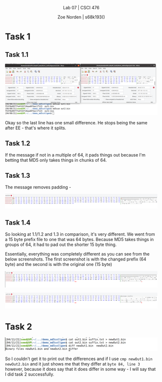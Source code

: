 
<div align="center">Lab 07 | CSCI 476
  
Zoe Norden | s68k193() 
</div>


# Task 1

## Task 1.1

![image](https://github.com/znorden17/csci-476-594-spring2021-private/blob/main/lab07/screenshots/task1.1.png)

Okay so the last line has one small difference. He stops being the same after EE - that's where it splits. 

## Task 1.2

If the message if not in a multiple of 64, it pads things out because I'm betting that MD5 only takes things in chunks of 64.

## Task 1.3

The message removes padding - 

![image](https://github.com/znorden17/csci-476-594-spring2021-private/blob/main/lab07/screenshots/task1.3.png)

## Task 1.4

So looking at 1.1/1.2 and 1.3 in comparison, it's very different. We went from a 15 byte prefix file to one that was 64 bytes. Because MD5 takes things in groups of 64, it had to pad out the shorter 15 byte thing. 

Essentially, everything was completely different as you can see from the below screenshots. The first screenshot is with the changed prefix (64 byte) and the second is with the original one (15 byte)

![image](https://github.com/znorden17/csci-476-594-spring2021-private/blob/main/lab07/screenshots/task1.4.1.png)

![image](https://github.com/znorden17/csci-476-594-spring2021-private/blob/main/lab07/screenshots/task1.4.2.png)


# Task 2

![image](https://github.com/znorden17/csci-476-594-spring2021-private/blob/main/lab07/screenshots/task2.png)

So I couldn't get it to print out the differences and if I use `cmp newOut1.bin newOut2.bin` and it just shows me that they differ at `byte 84, line 3` however, because it does say that it does differ in some way - I will say that I did task 2 successfully. 
